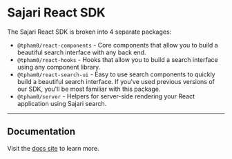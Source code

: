 # Sajari React SDK

The Sajari React SDK is broken into 4 separate packages:

- `@tpham0/react-components` - Core components that allow you to build a beautiful search interface with any back end.
- `@tpham0/react-hooks` - Hooks that allow you to build a search interface using any component library.
- `@tpham0/react-search-ui` - Easy to use search components to quickly build a beautiful search interface. If you've used previous versions of our SDK, you'll be most familiar with this package.
- `@tpham0/server` - Helpers for server-side rendering your React application using Sajari search.

---

## Documentation

Visit the [docs site](https://react.docs.sajari.com) to learn more.
